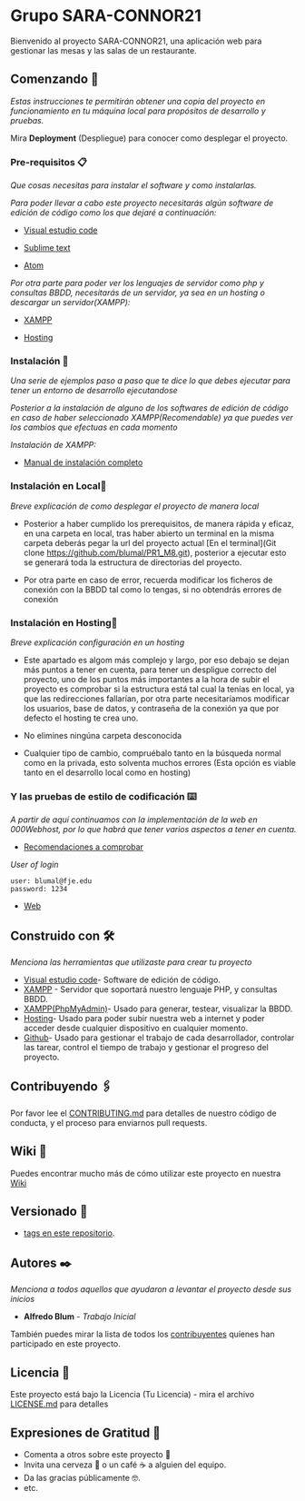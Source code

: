 # Grupo SARA-CONNOR21

Bienvenido al proyecto SARA-CONNOR21, una aplicación web para gestionar las mesas y las salas de un restaurante.


## Comenzando 🚀

_Estas instrucciones te permitirán obtener una copia del proyecto en funcionamiento en tu máquina local para propósitos de desarrollo y pruebas._

Mira **Deployment** (Despliegue) para conocer como desplegar el proyecto.


### Pre-requisitos 📋

_Que cosas necesitas para instalar el software y como instalarlas._

_Para poder llevar a cabo este proyecto necesitarás algún software de edición de código como los que dejaré a continuación:_


* [Visual estudio code](https://code.visualstudio.com/)

* [Sublime text](https://www.sublimetext.com/)

* [Atom](https://atom.io/)

_Por otra parte para poder ver los lenguajes de servidor como php y consultas BBDD, necesitarás de un servidor, ya sea en un hosting o descargar un servidor(XAMPP):_

* [XAMPP](https://www.apachefriends.org/es/index.html)

* [Hosting](https://www.ionos.com/)


### Instalación 🔧

_Una serie de ejemplos paso a paso que te dice lo que debes ejecutar para tener un entorno de desarrollo ejecutandose_

_Posterior a la instalación de alguno de los softwares de edición de código en caso de haber seleccionado XAMPP(Recomendable) ya que puedes ver los cambios que efectuas en cada momento_

_Instalación de XAMPP:_

* [Manual de instalación completo](https://www.ionos.es/digitalguide/servidores/herramientas/instala-tu-servidor-local-xampp-en-unos-pocos-pasos/)

### Instalación en Local🔧
_Breve explicación de como desplegar el proyecto de manera local_

* Posterior a haber cumplido los prerequisitos, de manera rápida y eficaz, en una carpeta en local, tras haber abierto un terminal en la misma carpeta deberás pegar la url del  proyecto actual [En el terminal](Git clone https://github.com/blumal/PR1_M8.git), posterior a ejecutar esto se generará toda la estructura de directorias del proyecto.

* Por otra parte en caso de error, recuerda modificar los ficheros de conexión con la BBDD tal como lo tengas, si no obtendrás errores de conexión

### Instalación en Hosting🔧
_Breve explicación configuración en un hosting_

* Este apartado es algom más complejo y largo, por eso debajo se dejan más puntos a tener en cuenta, para tener un despligue correcto del proyecto, uno de los puntos más importantes a la hora de subir el proyecto es comprobar si la estructura está tal cual la tenías en local, ya que las redirecciones fallarían, por otra parte necesitaríamos modificar los usuarios, base de datos, y contraseña de la conexión ya que por defecto el hosting te crea uno.

* No elimines ningúna carpeta desconocida

* Cualquier tipo de cambio, compruébalo tanto en la búsqueda normal como en la privada, esto solventa muchos errores (Esta opción es viable tanto en el desarrollo local como en hosting)

### Y las pruebas de estilo de codificación ⌨️

_A partir de aquí continuamos con la implementación de la web en 000Webhost, por lo que habrá que tener varios aspectos a tener en cuenta._

* [Recomendaciones a comprobar](https://www.hostinger.es/tutoriales/subir-sitio-web)


_User of login_
````
user: blumal@fje.edu
password: 1234
````
* [Web](https://reservacamareros.000webhostapp.com/view/login.php)

## Construido con 🛠️

_Menciona las herramientas que utilizaste para crear tu proyecto_

* [Visual estudio code](https://code.visualstudio.com/)- Software de edición de código.
* [XAMPP](https://www.apachefriends.org/es/index.html) - Servidor que soportará nuestro lenguaje PHP, y consultas BBDD.
* [XAMPP(PhpMyAdmin)](https://www.phpmyadmin.net/docs/)- Usado para generar, testear, visualizar la BBDD.
* [Hosting](https://www.000webhost.com/?__cf_chl_jschl_tk__=_e8b7QHZCLUBjphESPSnHpvTGZ5XTFDjPSJ7WKejWnI-1637165745-0-gaNycGzNByU)- Usado para poder subir nuestra web a internet y poder acceder desde cualquier dispositivo en cualquier momento.
* [Github](https://github.com/)- Usado para gestionar el trabajo de cada desarrollador, controlar las tarear, control el tiempo de trabajo y gestionar el progreso del proyecto.

## Contribuyendo 🖇️

Por favor lee el [CONTRIBUTING.md](https://gist.github.com/villanuevand/xxxxxx) para detalles de nuestro código de conducta, y el proceso para enviarnos pull requests.

## Wiki 📖

Puedes encontrar mucho más de cómo utilizar este proyecto en nuestra [Wiki](https://github.com/tu/proyecto/wiki)

## Versionado 📌

* [tags en este repositorio](https://github.com/blumal/PR1_M8/releases).

## Autores ✒️

_Menciona a todos aquellos que ayudaron a levantar el proyecto desde sus inicios_

* **Alfredo Blum** - *Trabajo Inicial*

También puedes mirar la lista de todos los [contribuyentes](https://github.com/your/project/contributors) quíenes han participado en este proyecto. 

## Licencia 📄

Este proyecto está bajo la Licencia (Tu Licencia) - mira el archivo [LICENSE.md](LICENSE.md) para detalles

## Expresiones de Gratitud 🎁

* Comenta a otros sobre este proyecto 📢
* Invita una cerveza 🍺 o un café ☕ a alguien del equipo. 
* Da las gracias públicamente 🤓.
* etc.
